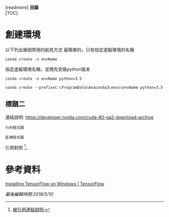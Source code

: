 [readmore]
**目錄**  
[TOC]
# 創建環境
以下列出幾個常用的創見方式
最簡單的，只有指定虛擬環境的名稱
```shell
conda create -n envName
```

指定虛擬環境名稱，並預先安裝python版本
```shell
conda create -n envName python=3.5
```

```shell
conda create --prefix=C:\ProgramData\Anaconda3\envs\envName python=3.5
```
## 標題二
連結說明: <https://developer.nvidia.com/cuda-80-ga2-download-archive>

`行內程式碼`

```shell
區塊程式碼
```

引用對照 [^1]。

# 參考資料
[Installing TensorFlow on Windows | TensorFlow](https://www.tensorflow.org/install/install_windows)

[^1]: [被引用連結說明:](http://tieba.baidu.com/p/4565248851)

*最後編輯時間:2018/5/10*

<!--tags:
-->
<!--stackedit_data:
eyJoaXN0b3J5IjpbODU1MTI3NDAyXX0=
-->